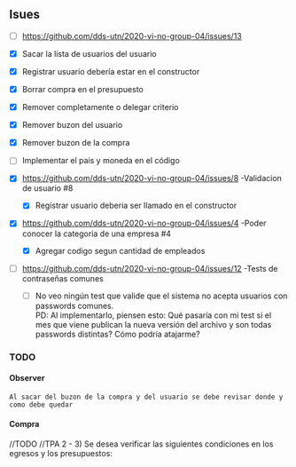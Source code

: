  ## Isues
 *[ ] https://github.com/dds-utn/2020-vi-no-group-04/issues/13
 
 *[x] Sacar la lista de usuarios del usuario 
 *[x] Registrar usuario debería estar en el constructor 
 *[x] Borrar compra en el presupuesto 
 *[x] Remover completamente o delegar criterio 
 *[x] Remover buzon del usuario 
 *[x] Remover buzon de la compra 
 *[ ] Implementar el pais y moneda en el código
     
 *[x] https://github.com/dds-utn/2020-vi-no-group-04/issues/8 -Validacion de usuario #8
    *[x] Registrar usuario deberia ser llamado en el constructor 
      
 *[x] https://github.com/dds-utn/2020-vi-no-group-04/issues/4 -Poder conocer la categoria de una empresa #4
 
    *[x] Agregar codigo segun cantidad de empleados
    
 *[ ] https://github.com/dds-utn/2020-vi-no-group-04/issues/12 -Tests de contraseñas comunes
    
    *[ ] No veo ningún test que valide que el sistema no acepta usuarios con passwords comunes.         
         PD: Al implementarlo, piensen esto: Qué pasaría con mi test si el mes que viene publican la nueva versión del archivo y son todas passwords distintas? Cómo podría atajarme?
         

       

     
 ### TODO
 #### Observer
    Al sacar del buzon de la compra y del usuario se debe revisar donde y como debe quedar
    
 #### Compra
 //TODO
	//TPA 2 - 3) Se desea verificar las siguientes condiciones en los egresos y los presupuestos: 

